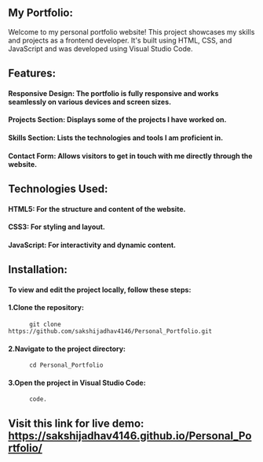 ## My Portfolio:

Welcome to my personal portfolio website! This project showcases my skills and projects as a frontend developer. It's built using HTML, CSS, and JavaScript and was developed using Visual Studio Code.


## Features:

#### Responsive Design: The portfolio is fully responsive and works seamlessly on various devices and screen sizes.
#### Projects Section: Displays some of the projects I have worked on.
#### Skills Section: Lists the technologies and tools I am proficient in.
#### Contact Form: Allows visitors to get in touch with me directly through the website.


## Technologies Used:

#### HTML5: For the structure and content of the website.
#### CSS3: For styling and layout.
#### JavaScript: For interactivity and dynamic content.


## Installation:

#### To view and edit the project locally, follow these steps:

#### 1.Clone the repository:
          git clone https://github.com/sakshijadhav4146/Personal_Portfolio.git

#### 2.Navigate to the project directory:
          cd Personal_Portfolio

#### 3.Open the project in Visual Studio Code:
          code.


          
## Visit this link for live demo: https://sakshijadhav4146.github.io/Personal_Portfolio/

